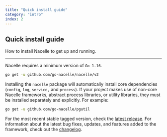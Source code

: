 ```yaml
---
title: "Quick install guide"
category: "intro"
index: 2
---
```


## Quick install guide

How to install Nacelle to get up and running.

---

Nacelle requires a minimum version of `Go 1.16`.

```bash
go get -u github.com/go-nacelle/nacelle/v2
```

Installing the `nacelle` package will automatically install core dependencies (`config`, `log`, `service,` and `process`). If your project makes use of non-core Nacelle frameworks, abstract process libraries, or utility libraries, they must be installed separately and explicitly. For example:

```bash
go get -u github.com/go-nacelle/pgutil
```

For the most recent stable tagged version, check the [latest release](https://github.com/go-nacelle/nacelle/releases/latest). For information about the latest bug fixes, updates, and features added to the framework, check out the [changelog](https://github.com/go-nacelle/nacelle/blob/master/CHANGELOG.md).
